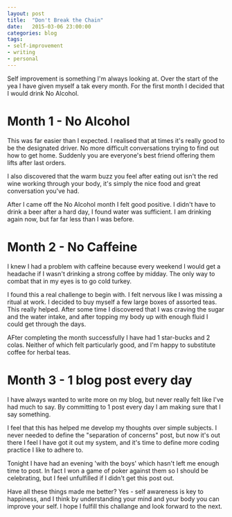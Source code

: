 ```yaml
---
layout: post
title:  "Don't Break the Chain"
date:   2015-03-06 23:00:00
categories: blog
tags: 
- self-improvement
- writing
- personal
---
```



Self improvement is something I'm always looking at. Over the start of the yea I have given myself a tak every month. For the first month I decided that I would drink No Alcohol.
<!--break-->
Month 1 - No Alcohol
====================

This was far easier than I expected. I realised that at times it's really good to be the designated driver. No more difficult conversations trying to find out how to get home. Suddenly you are everyone's best friend offering them lifts after last orders.

I also discovered that the warm buzz you feel after eating out isn't the red wine working through your body, it's simply the nice food and great conversation you've had.

After I came off the No Alcohol month I felt good positive. I didn't have to drink a beer after a hard day, I found water was sufficient. I am drinking again now, but far far less than I was before.

Month 2 - No Caffeine
====================

I knew I had a problem with caffeine because every weekend I would get a headache if I wasn't drinking a strong coffee by midday. The only way to combat that in my eyes is to go cold turkey.

I found this a real challenge to begin with. I felt nervous like I was missing a ritual at work. I decided to buy myself a few large boxes of assorted teas. This really helped. After some time I discovered that I was craving the sugar and the water intake, and after topping my body up with enough fluid I could get through the days.

AFter completing the month successfully I have had 1 star-bucks and 2 colas. Neither of which felt particularly good, and I'm happy to substitute coffee for herbal teas.

Month 3 - 1 blog post every day
===============================

I have always wanted to write more on my blog, but never really felt like I've had much to say. By committing to 1 post every day I am making sure that I say something.

I feel that this has helped me develop my thoughts over simple subjects. I never needed to define the "separation of concerns" post, but now it's out there I feel I have got it out my system, and it's time to define more coding practice I like to adhere to.

Tonight I have had an evening 'with the boys' which hasn't left me enough time to post. In fact I won a game of poker against them so I should be celebrating, but I feel unfulfilled if I didn't get this post out.

Have all these things made me better? Yes - self awareness is key to happiness, and I think by understanding your mind and your body you can improve your self. I hope I fulfill this challange and look forward to the next.
